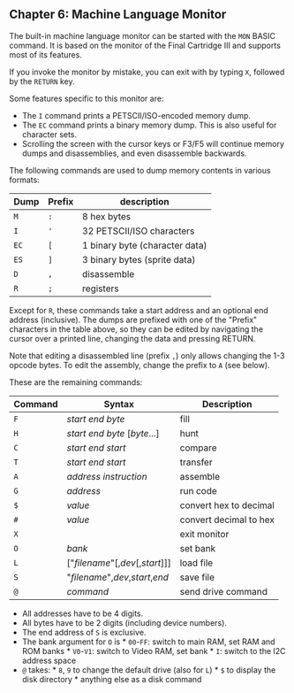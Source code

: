 ## Chapter 6: Machine Language Monitor

The built-in machine language monitor can be started with the `MON` BASIC command. It is based on the monitor of the Final Cartridge III and supports most of its features.

If you invoke the monitor by mistake, you can exit with by typing `X`, followed by the `RETURN` key.

Some features specific to this monitor are:
* The `I` command prints a PETSCII/ISO-encoded memory dump.
* The `EC` command prints a binary memory dump. This is also useful for character sets.
* Scrolling the screen with the cursor keys or F3/F5 will continue memory dumps and disassemblies, and even disassemble backwards.

The following commands are used to dump memory contents in various formats:

| Dump | Prefix  | description
|------|---------|---------------
| `M`  |  `:`    | 8 hex bytes
| `I`  |  `'`    | 32 PETSCII/ISO characters
| `EC` |  `[`    | 1 binary byte (character data)
| `ES` |  `]`    | 3 binary bytes (sprite data)
| `D`  |  `,`    | disassemble
| `R`  |  `;`    | registers

Except for `R`, these commands take a start address and an optional end address (inclusive). The dumps are prefixed with one of the "Prefix" characters in the table above, so they can be edited by navigating the cursor over a printed line, changing the data and pressing RETURN.

Note that editing a disassembled line (prefix `,`) only allows changing the 1-3 opcode bytes. To edit the assembly, change the prefix to `A` (see below).

These are the remaining commands:

| Command | Syntax                          | Description            |
|---------|---------------------------------|------------------------|
| `F`     | *start* *end* *byte*            | fill                   |
| `H`     | *start* *end* *byte* [*byte*...]| hunt                   |
| `C`     | *start* *end* *start*           | compare                |
| `T`     | *start* *end* *start*           | transfer               |
| `A`     | *address* *instruction*         | assemble               |
| `G`     | *address*                       | run code               |
| `$`     | *value*                         | convert hex to decimal |
| `#`     | *value*                         | convert decimal to hex |
| `X`     |                                 | exit monitor           |
| `O`     | *bank*                          | set bank               |
| `L`     | ["*filename*"[,*dev*[,*start*]]]| load file              |
| `S`     | "*filename*",*dev*,*start*,*end*| save file              |
| `@`     | *command*                       | send drive command     |

* All addresses have to be 4 digits.
* All bytes have to be 2 digits (including device numbers).
* The end address of `S` is exclusive.
* The bank argument for `O` is
        * `00`-`FF`: switch to main RAM, set RAM and ROM banks
        * `V0`-`V1`: switch to Video RAM, set bank
        * `I`: switch to the I2C address space
* `@` takes:
        * `8`, `9` to change the default drive (also for `L`)
        * `$` to display the disk directory
        * anything else as a disk command
